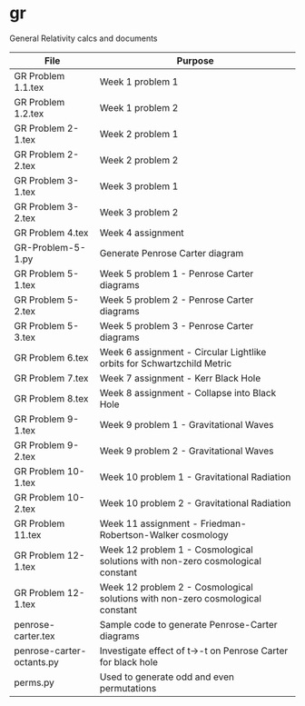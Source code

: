 # gr
General Relativity calcs and documents

| File | Purpose |
| ------------------------- | ----------------------------|
| GR Problem 1.1.tex | Week 1 problem 1 | 
| GR Problem 1.2.tex | Week 1 problem 2 | 
| GR Problem 2-1.tex | Week 2 problem 1 | 
| GR Problem 2-2.tex | Week 2 problem 2 | 
| GR Problem 3-1.tex | Week 3 problem 1 | 
| GR Problem 3-2.tex | Week 3 problem 2 | 
| GR Problem 4.tex | Week 4 assignment | 
| GR-Problem-5-1.py | Generate Penrose Carter diagram | 
| GR Problem 5-1.tex | Week 5 problem 1 - Penrose Carter diagrams | 
| GR Problem 5-2.tex |  Week 5 problem 2 - Penrose Carter diagrams | 
| GR Problem 5-3.tex |  Week 5 problem 3 - Penrose Carter diagrams | 
| GR Problem 6.tex | Week 6 assignment - Circular Lightlike orbits for Schwartzchild Metric | 
| GR Problem 7.tex | Week 7 assignment - Kerr Black Hole | 
| GR Problem 8.tex | Week 8 assignment - Collapse into Black Hole | 
| GR Problem 9-1.tex | Week 9 problem 1 - Gravitational Waves | 
| GR Problem 9-2.tex | Week 9 problem 2 - Gravitational Waves |
| GR Problem 10-1.tex | Week 10 problem 1 - Gravitational Radiation | 
| GR Problem 10-2.tex | Week 10 problem 2 - Gravitational Radiation |
| GR Problem 11.tex | Week 11 assignment - Friedman-Robertson-Walker cosmology |
| GR Problem 12-1.tex | Week 12 problem 1 - Cosmological solutions with non-zero cosmological constant |
| GR Problem 12-1.tex | Week 12 problem 2 - Cosmological solutions with non-zero cosmological constant |
| penrose-carter.tex | Sample code to generate Penrose-Carter diagrams |
| penrose-carter-octants.py | Investigate effect of t->-t on Penrose Carter for black hole |
| perms.py |  Used to generate odd and even permutations | 
